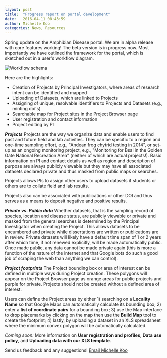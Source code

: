 ```yaml
---
layout: post
title:  "Progress report on portal development"
date:   2016-04-11 08:43:59
author: Michelle Koo
categories: News, Resources
---
```


Spring update on the Amphibian Disease portal: We are in alpha release with core features working! The beta version is in progress now. Most importantly we have outlined the framework for the portal, which is sketched out in a user's workflow diagram.

![Workflow schema](https://docs.google.com/drawings/d/1dlV446IKjq8GKNJoz0h7aLsCrKDUig0yqrGucEBq-H8/pub?w=960&h=540)

Here are the highlights:

 - Creation of Projects by Principal Investigators, where areas of research intent can be identified and mapped
 - Uploading of Datasets, which are linked to Projects
 - Assigning of unique, resolvable identifiers to Projects and Datasets (e.g., minting doi's)
 - Searchable map for Project sites in the Project Browser page
 - User registration and contact information
 - Project editing by PI

_**Projects**_
Projects are the way we organize data and enable users to find past and future field and lab activities. They can be specific to a region and one-time sampling effort, e.g., "Andean frog chytrid testing in 2014", or set-up as an ongoing monitoring project, e.g., "Monitoring for Bsal in the Golden Gate National Recreation Area" (neither of which are actual projects!). Basic information on PI and contact details as well as region and description of purpose are always publicly viewable but they may have all associated datasets declared private and thus masked from public maps or searches.     

Projects allows PIs to assign other users to upload datasets if students or others are to collate field and lab results.     

Projects also can be associated with publications or other DOI and thus serves as a means to deposit negative and positive results.    

_**Private vs. Public data**_
Whether datasets, that is the sampling record of species, location and disease status, are publicly viewable or private and masked from the general searches is determined by the Principal Investigator when creating the Project. This allows datasets to be encumbered and private while dissertations are written or publications are in review. Private datasets will likely have a default time span of 1 or 2 years after which time, if not renewed explicitly, will be made automatically public. Once made public, any data cannot be made private again (this is more a function of the nature of the internet and that Google bots do such a good job of scraping the web than anything we can control).

_**Project footprints**_
The Project bounding box or area of interest can be defined in multiple ways during Project creation. These polygons will appear on the Project Browser page as orange areas for public projects and purple for private. Projects should not be created without a defined area of interest.    

Users can define the Project areas by either 1) searching on a **Locality Name** so that Google Maps can automatically calculate its bounding box; 2) enter a **list of coordinate pairs** for a bounding box; 3) use the Map interface to drop placemarks by clicking on the map then use the **Build Map** tool to create the footprint; 4) lastly, by uploading a dataset in an XLS spreadsheet where the minimum convex polygon will be automatically calculated.

_Coming soon:_
More information on **User registration and profiles**, **Data use policy**, and **Uploading data with our XLS template**.

Send us feedback and any suggestions! [Email Michelle Koo](mailto:mkoo@berkeley.edu)

